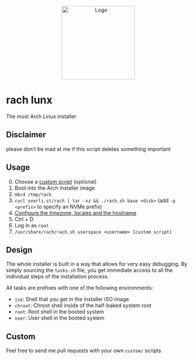 <div align="center">
  <img src="./logo.png" width="200" alt="Logo" />
</div>

# rach lunx

The most Arch Linux installer

## Disclaimer

please don't be mad at me if this script deletes something important

## Usage

0. Choose a [custom script](./custom) (optional)
1. Boot into the Arch installer image
2. `mkcd /tmp/rach`
3. `curl overli.st/rach | tar -xz && ./rach.sh base <disk>` (add `-p <prefix>` to specify an NVMe prefix)
4. [Configure the timezone, locales and the hostname](https://wiki.archlinux.org/title/Installation_guide#Time_zone)
5. Ctrl + D
6. Log in as `root`
7. `/usr/share/rach/rach.sh userspace <username> [custom script]`

## Design

The whole installer is built in a way that allows for very easy debugging. By
simply sourcing the `tasks.sh` file, you get immediate access to all the
individual steps of the installation process.

All tasks are prefixes with one of the following environments:

- `iso`: Shell that you get in the installer ISO image
- `chroot`: Chroot shell inside of the half-baked system root
- `root`: Root shell in the booted system
- `user`: User shell in the booted system

## Custom

Feel free to send me pull requests with your own `custom/` scripts
